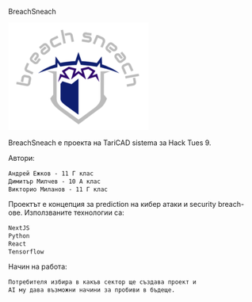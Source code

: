 BreachSneach

![Screenshot](logo.png)

BreachSneach е проекта на TariCAD sistema за Hack Tues 9.

Автори:

    Андрей Ежков - 11 Г клас
    Димитър Милчев - 10 А клас
    Викторио Миланов - 11 Г клас

Проектът е концепция за prediction на кибер атаки и security breach-ове. Използваните технологии са:

    NextJS
    Python
    React
    Tensorflow
    
Начин на работа:

    Потребителя избира в какъв сектор ще създава проект и 
    AI му дава възможни начини за пробиви в бъдеще.
